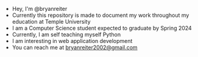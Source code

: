 - Hey, I'm @bryanreiter
- Currently this repository is made to document my work throughout my education at Temple University
- I am a Computer Science student expected to graduate by Spring 2024
- Currently, I am self teaching myself Python
- I am interesting in web application development
- You can reach me at bryanreiter2002@gmail.com


